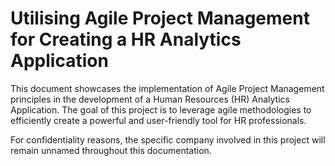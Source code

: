 # Utilising Agile Project Management for Creating a HR Analytics Application
This document showcases the implementation of Agile Project Management principles in the development of a Human Resources (HR) Analytics Application. The goal of this project is to leverage agile methodologies to efficiently create a powerful and user-friendly tool for HR professionals.

For confidentiality reasons, the specific company involved in this project will remain unnamed throughout this documentation.